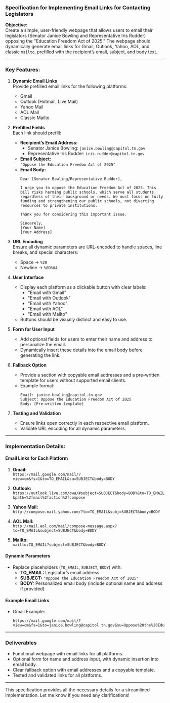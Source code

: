 ### **Specification for Implementing Email Links for Contacting Legislators**

**Objective:**  
Create a simple, user-friendly webpage that allows users to email their legislators (Senator Janice Bowling and Representative Iris Rudder) opposing the "Education Freedom Act of 2025." The webpage should dynamically generate email links for Gmail, Outlook, Yahoo, AOL, and classic `mailto`, prefilled with the recipient’s email, subject, and body text.

---

### **Key Features:**

1. **Dynamic Email Links**  
   Provide prefilled email links for the following platforms:
   - Gmail
   - Outlook (Hotmail, Live Mail)
   - Yahoo Mail
   - AOL Mail
   - Classic Mailto

2. **Prefilled Fields**  
   Each link should prefill:
   - **Recipient’s Email Address:**  
     - Senator Janice Bowling: `janice.bowling@capitol.tn.gov`  
     - Representative Iris Rudder: `iris.rudder@capitol.tn.gov`  
   - **Email Subject:**  
     `"Oppose the Education Freedom Act of 2025"`  
   - **Email Body:**  
     ```
     Dear [Senator Bowling/Representative Rudder],

     I urge you to oppose the Education Freedom Act of 2025. This bill risks harming public schools, which serve all students, regardless of their background or needs. We must focus on fully funding and strengthening our public schools, not diverting resources to private institutions.

     Thank you for considering this important issue.

     Sincerely,  
     [Your Name]  
     [Your Address]
     ```

3. **URL Encoding**  
   Ensure all dynamic parameters are URL-encoded to handle spaces, line breaks, and special characters:
   - Space → `%20`  
   - Newline → `%0D%0A`  

4. **User Interface**  
   - Display each platform as a clickable button with clear labels:
     - "Email with Gmail"
     - "Email with Outlook"
     - "Email with Yahoo"
     - "Email with AOL"
     - "Email with Mailto"
   - Buttons should be visually distinct and easy to use.

5. **Form for User Input**  
   - Add optional fields for users to enter their name and address to personalize the email.  
   - Dynamically insert these details into the email body before generating the link.

6. **Fallback Option**  
   - Provide a section with copyable email addresses and a pre-written template for users without supported email clients.
   - Example format:  
     ```
     Email: janice.bowling@capitol.tn.gov  
     Subject: Oppose the Education Freedom Act of 2025  
     Body: [Pre-written template]
     ```

7. **Testing and Validation**  
   - Ensure links open correctly in each respective email platform.
   - Validate URL encoding for all dynamic parameters.

---

### **Implementation Details:**

#### **Email Links for Each Platform**
1. **Gmail:**  
   `https://mail.google.com/mail/?view=cm&fs=1&to=TO_EMAIL&su=SUBJECT&body=BODY`  

2. **Outlook:**  
   `https://outlook.live.com/owa/#subject=SUBJECT&body=BODY&to=TO_EMAIL&path=%2fmail%2faction%2fcompose`  

3. **Yahoo Mail:**  
   `http://compose.mail.yahoo.com/?to=TO_EMAIL&subj=SUBJECT&body=BODY`  

4. **AOL Mail:**  
   `http://mail.aol.com/mail/compose-message.aspx?to=TO_EMAIL&subject=SUBJECT&body=BODY`  

5. **Mailto:**  
   `mailto:TO_EMAIL?subject=SUBJECT&body=BODY`

#### **Dynamic Parameters**
- Replace placeholders (`TO_EMAIL`, `SUBJECT`, `BODY`) with:
  - **TO_EMAIL:** Legislator’s email address
  - **SUBJECT:** `"Oppose the Education Freedom Act of 2025"`
  - **BODY:** Personalized email body (include optional name and address if provided)

#### **Example Email Links**
- Gmail Example:  
  ```
  https://mail.google.com/mail/?view=cm&fs=1&to=janice.bowling@capitol.tn.gov&su=Oppose%20the%20Education%20Freedom%20Act%20of%202025&body=Dear%20Senator%20Bowling,%0D%0A%0D%0AI%20urge%20you%20to%20oppose%20the%20Education%20Freedom%20Act%20of%202025.%20This%20bill%20risks%20harming%20public%20schools.%0D%0A%0D%0ASincerely,%0D%0A[Your%20Name]%0D%0A[Your%20Address]
  ```

---

### **Deliverables**
- Functional webpage with email links for all platforms.
- Optional form for name and address input, with dynamic insertion into email body.
- Clear fallback option with email addresses and a copyable template.
- Tested and validated links for all platforms.

---

This specification provides all the necessary details for a streamlined implementation. Let me know if you need any clarifications!